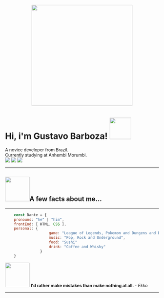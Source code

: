 
<p align="center"> <img  src="https://c.tenor.com/IeXeDuvMYPEAAAAd/no.gif" height="330"> </P>


<h1>Hi, i'm Gustavo Barboza! <img src="https://img1.picmix.com/output/stamp/normal/0/9/0/4/1604090_a14a5.gif" height="70px"></h1> 
<p>A novice developer from Brazil. <br> Currently studying at Anhembi Morumbi.
   <br>
   <a href="https://www.instagram.com/guto__dante/"> 
    <img src="https://img.shields.io/badge/Instagram-E4405F?style=for-the-badge&logo=instagram&logoColor=white"></a>
   <a href="https://www.linkedin.com/in/gustavo-barboza-5641601ab/">
    <img src= "https://img.shields.io/badge/LinkedIn-0077B5?style=for-the-badge&logo=linkedin&logoColor=white"></a>
   <a href="mailto:gustavobarboza2003@gmail.com.br">
    <img src="https://img.shields.io/badge/Microsoft_Outlook-0078D4?style=for-the-badge&logo=microsoft-outlook&logoColor=white"></a>
</p> 






----------
 <h2><img src="https://i.pinimg.com/originals/e9/38/d1/e938d18fc07a3ffd16b4864ef2f1308f.gif"  height="80">A few facts about me...</h2>

---------------------

```javascript
    const Dante = {
    pronouns: "he" | "him",
    frontEnd: [ HTML, CSS ],
    personal: {
                    game: "League of Legends, Pokemon and Dungens and Dragons",
                    music: "Pop, Rock and Underground",
                    food: "Sushi"
                    drink: "Coffee and Whisky"
                }
    }
```
<img src="https://78.media.tumblr.com/c15b061360fa577cfa6fa1868bc45962/tumblr_o2d65b8VYl1so9b4uo1_500.gif" height="80">
<strong>I'd rather make mistakes than make nothing at all. </strong>
<cite>- Ekko</cite>


-------------------

